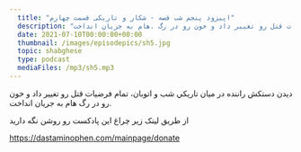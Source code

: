 ```yaml
---
  title: "اپیزود پنجم شب قصه - شکار و تاریکی قسمت چهارم"
  description: "ديدن دستكش راننده در ميان تاريكي شب و اتوبان، تمام فرضيات قتل رو تغيير داد و خون رو در رگ .هام به جريان انداخت"
  date: 2021-07-10T00:00:00+00:00
  thumbnail: /images/episodepics/sh5.jpg
  topic: shabghese
  type: podcast
  mediaFiles: /mp3/sh5.mp3
---
```

ديدن دستكش راننده در ميان تاريكي شب و اتوبان، تمام فرضيات قتل رو تغيير داد و خون رو در رگ هام به جريان انداخت.

از طریق لینک زیر چراغ این پادکست رو روشن نگه دارید

https://dastaminophen.com/mainpage/donate